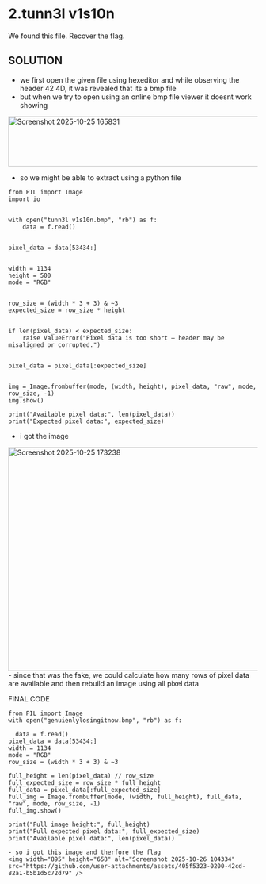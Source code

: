 # 2.tunn3l v1s10n
We found this file. Recover the flag.

## SOLUTION 
- we first open the given file using hexeditor and while observing the header 42 4D, it was revealed that its a bmp file
- but when we try to open using an online bmp file viewer it doesnt work showing

<img width="1632" height="101" alt="Screenshot 2025-10-25 165831" src="https://github.com/user-attachments/assets/7a4835f5-69cf-4c23-934f-6b5e9dd3d925" />

- so we might be able to extract using a python file 
  
```
from PIL import Image
import io


with open("tunn3l v1s10n.bmp", "rb") as f:
    data = f.read()


pixel_data = data[53434:]


width = 1134
height = 500
mode = "RGB"


row_size = (width * 3 + 3) & ~3  
expected_size = row_size * height


if len(pixel_data) < expected_size:
    raise ValueError("Pixel data is too short — header may be misaligned or corrupted.")


pixel_data = pixel_data[:expected_size]


img = Image.frombuffer(mode, (width, height), pixel_data, "raw", mode, row_size, -1)
img.show()

print("Available pixel data:", len(pixel_data))
print("Expected pixel data:", expected_size)
```
- i got the image 
<img width="1667" height="451" alt="Screenshot 2025-10-25 173238" src="https://github.com/user-attachments/assets/929832c1-373c-454f-aa07-4d0ccb11bd9f" />
- since that was the fake, we could calculate how many rows of pixel data are available and then rebuild an image using all pixel data

  FINAL CODE

  ```
  from PIL import Image
  with open("genuienlylosingitnow.bmp", "rb") as f:
  
    data = f.read()
  pixel_data = data[53434:]
  width = 1134
  mode = "RGB"
  row_size = (width * 3 + 3) & ~3

  full_height = len(pixel_data) // row_size
  full_expected_size = row_size * full_height
  full_data = pixel_data[:full_expected_size]
  full_img = Image.frombuffer(mode, (width, full_height), full_data, "raw", mode, row_size, -1)
  full_img.show()

  print("Full image height:", full_height)
  print("Full expected pixel data:", full_expected_size)
  print("Available pixel data:", len(pixel_data))

```
```
- so i got this image and therfore the flag
<img width="895" height="658" alt="Screenshot 2025-10-26 104334" src="https://github.com/user-attachments/assets/405f5323-0200-42cd-82a1-b5b1d5c72d79" />

  

